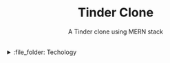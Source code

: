 <div align="center">

# Tinder Clone

A Tinder clone using MERN stack

</div>
</br>

<details>
<summary> :file_folder: Techology</summary>
</br>

-   REACT
-   Firebase to host front end
-   Express
-   MongoDB
-   Hosting Heroku
-   Mongoose

</details>
